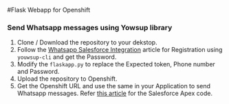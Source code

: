 #Flask Webapp for Openshift
### Send Whatsapp messages using Yowsup library

1. Clone / Download the repository to your dekstop.
2. Follow the [Whatsapp Salesforce Integration](https://inteygrate.com/whatsapp-salesforce-integration/) article for Registration using `youwsup-cli` and get the Password.
3. Modify the `flaskapp.py` to replace the Expected token, Phone number and Password.
4. Upload the repository to Openshift.
5. Get the Openshift URL and use the same in your Application to send Whatsapp messages. Refer [this article](https://inteygrate.com/whatsapp-salesforce-integration-the-code) for the Salesforce Apex code.

